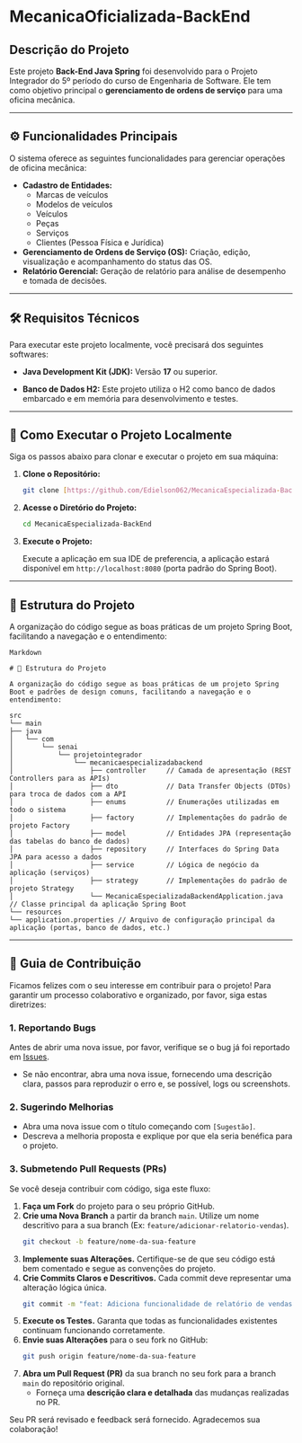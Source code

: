 # MecanicaOficializada-BackEnd

## Descrição do Projeto

Este projeto **Back-End Java Spring** foi desenvolvido para o Projeto Integrador do 5º período do curso de Engenharia de Software. Ele tem como objetivo principal o **gerenciamento de ordens de serviço** para uma oficina mecânica.

---

## ⚙️ Funcionalidades Principais

O sistema oferece as seguintes funcionalidades para gerenciar operações de oficina mecânica:

-   **Cadastro de Entidades:**
    -   Marcas de veículos
    -   Modelos de veículos
    -   Veículos
    -   Peças
    -   Serviços
    -   Clientes (Pessoa Física e Jurídica)
-   **Gerenciamento de Ordens de Serviço (OS):** Criação, edição, visualização e acompanhamento do status das OS.
-   **Relatório Gerencial:** Geração de relatório para análise de desempenho e tomada de decisões.

---

## 🛠️ Requisitos Técnicos

Para executar este projeto localmente, você precisará dos seguintes softwares:

-   **Java Development Kit (JDK):** Versão **17** ou superior.

-   **Banco de Dados H2:** Este projeto utiliza o H2 como banco de dados embarcado e em memória para desenvolvimento e testes.
---


## 🚀 Como Executar o Projeto Localmente

Siga os passos abaixo para clonar e executar o projeto em sua máquina:

1.  **Clone o Repositório:**
    ```bash
    git clone [https://github.com/Edielson062/MecanicaEspecializada-BackEnd.git](https://github.com/Edielson062/MecanicaEspecializada-BackEnd.git)
    ```

2.  **Acesse o Diretório do Projeto:**
    ```bash
    cd MecanicaEspecializada-BackEnd
    ```

3.  **Execute o Projeto:**

    Execute a aplicação em sua IDE de preferencia, a aplicação estará disponível em `http://localhost:8080` (porta padrão do Spring Boot).

---

## 📂 Estrutura do Projeto

A organização do código segue as boas práticas de um projeto Spring Boot, facilitando a navegação e o entendimento:

```
Markdown

# 📂 Estrutura do Projeto

A organização do código segue as boas práticas de um projeto Spring Boot e padrões de design comuns, facilitando a navegação e o entendimento:

src
└── main
├── java
│   └── com
│       └── senai
│           └── projetointegrador
│               └── mecanicaespecializadabackend
│                   ├── controller     // Camada de apresentação (REST Controllers para as APIs)
│                   ├── dto            // Data Transfer Objects (DTOs) para troca de dados com a API
│                   ├── enums          // Enumerações utilizadas em todo o sistema
│                   ├── factory        // Implementações do padrão de projeto Factory
│                   ├── model          // Entidades JPA (representação das tabelas do banco de dados)
│                   ├── repository     // Interfaces do Spring Data JPA para acesso a dados
│                   ├── service        // Lógica de negócio da aplicação (serviços)
│                   ├── strategy       // Implementações do padrão de projeto Strategy
│                   └── MecanicaEspecializadaBackendApplication.java // Classe principal da aplicação Spring Boot
└── resources
└── application.properties // Arquivo de configuração principal da aplicação (portas, banco de dados, etc.)
```

---

## 🤝 Guia de Contribuição

Ficamos felizes com o seu interesse em contribuir para o projeto! Para garantir um processo colaborativo e organizado, por favor, siga estas diretrizes:

### 1. Reportando Bugs

Antes de abrir uma nova issue, por favor, verifique se o bug já foi reportado em [Issues](https://github.com/Edielson062/MecanicaEspecializada-BackEnd/issues).

- Se não encontrar, abra uma nova issue, fornecendo uma descrição clara, passos para reproduzir o erro e, se possível, logs ou screenshots.

### 2. Sugerindo Melhorias

-   Abra uma nova issue com o título começando com `[Sugestão]`.
-   Descreva a melhoria proposta e explique por que ela seria benéfica para o projeto.

### 3. Submetendo Pull Requests (PRs)

Se você deseja contribuir com código, siga este fluxo:

1.  **Faça um Fork** do projeto para o seu próprio GitHub.
2.  **Crie uma Nova Branch** a partir da branch `main`. Utilize um nome descritivo para a sua branch (Ex: `feature/adicionar-relatorio-vendas`).
    ```bash
    git checkout -b feature/nome-da-sua-feature
    ```
3.  **Implemente suas Alterações.** Certifique-se de que seu código está bem comentado e segue as convenções do projeto.
4.  **Crie Commits Claros e Descritivos.** Cada commit deve representar uma alteração lógica única.
    ```bash
    git commit -m "feat: Adiciona funcionalidade de relatório de vendas"
    ```
5.  **Execute os Testes.** Garanta que todas as funcionalidades existentes continuam funcionando corretamente.
6.  **Envie suas Alterações** para o seu fork no GitHub:
    ```bash
    git push origin feature/nome-da-sua-feature
    ```
7.  **Abra um Pull Request (PR)** da sua branch no seu fork para a branch `main` do repositório original.
    -   Forneça uma **descrição clara e detalhada** das mudanças realizadas no PR.

Seu PR será revisado e feedback será fornecido. Agradecemos sua colaboração!
